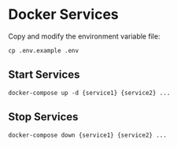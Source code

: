 # Docker Services

Copy and modify the environment variable file:

```shell
cp .env.example .env
```

## Start Services

```shell
docker-compose up -d {service1} {service2} ...
```

## Stop Services

```shell
docker-compose down {service1} {service2} ...
```
